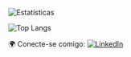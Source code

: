 ![Estatísticas](https://github-readme-stats.vercel.app/api?username=roberttreis00&show_icons=true&theme=radical)

![Top Langs](https://github-readme-stats.vercel.app/api/top-langs/?username=roberttreis00&layout=compact&theme=tokyonight)

🌍 Conecte-se comigo: [![LinkedIn](https://img.shields.io/badge/LinkedIn-000?style=for-the-badge&logo=linkedin&logoColor=0A66C2)](https://www.linkedin.com/in/roberttreis00/)

